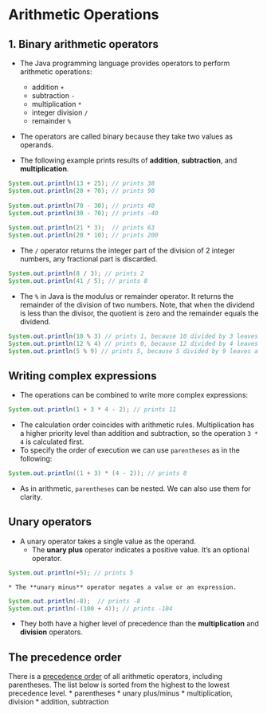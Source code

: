 # Arithmetic Operations
## 1. Binary arithmetic operators
* The Java programming language provides operators to perform arithmetic operations:
	* addition `+`
	* subtraction `-`
	* multiplication `*`
	* integer division `/`
	* remainder `%`
	
* The operators are called binary because they take two values as operands.
* The following example prints results of **addition**, **subtraction**, and **multiplication**.
```java
System.out.println(13 + 25); // prints 38
System.out.println(20 + 70); // prints 90
 
System.out.println(70 - 30); // prints 40
System.out.println(30 - 70); // prints -40
 
System.out.println(21 * 3);  // prints 63
System.out.println(20 * 10); // prints 200 
```

* The `/` operator returns the integer part of the division of 2 integer numbers, any fractional part is discarded.
```java
System.out.println(8 / 3); // prints 2
System.out.println(41 / 5); // prints 8 
```
* The `%` in Java is the modulus or remainder operator. It returns the remainder of the division of two numbers. Note, that when the dividend is less than the divisor, the quotient is zero and the remainder equals the dividend.
```java
System.out.println(10 % 3) // prints 1, because 10 divided by 3 leaves a remainder of 1
System.out.println(12 % 4) // prints 0, because 12 divided by 4 leaves no remainder
System.out.println(5 % 9) // prints 5, because 5 divided by 9 leaves a remainder of 5 
```

## Writing complex expressions

* The operations can be combined to write more complex expressions:
```java
System.out.println(1 + 3 * 4 - 2); // prints 11 
```
* The calculation order coincides with arithmetic rules. Multiplication has a higher priority level than addition and subtraction, so the operation `3 * 4` is calculated first.
* To specify the order of execution we can use `parentheses` as in the following:
```java
System.out.println((1 + 3) * (4 - 2)); // prints 8 
```
* As in arithmetic, `parentheses` can be nested. We can also use them for clarity.

## Unary operators
* A unary operator takes a single value as the operand.
	* The **unary plus** operator indicates a positive value. It’s an optional operator.
```java
System.out.println(+5); // prints 5
```
	* The **unary minus** operator negates a value or an expression.
```java
System.out.println(-8);  // prints -8
System.out.println(-(100 + 4)); // prints -104 
```

* They both have a higher level of precedence than the **multiplication** and **division** operators.

## The precedence order
There is a  [precedence order](https://introcs.cs.princeton.edu/java/11precedence/)  of all arithmetic operators, including parentheses. The list below is sorted from the highest to the lowest precedence level.
	* parentheses
	* unary plus/minus
	* multiplication, division
	* addition, subtraction
